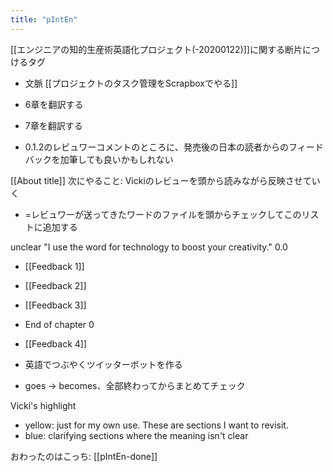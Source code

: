 ```yaml
---
title: "pIntEn"
---
```


[[エンジニアの知的生産術英語化プロジェクト(-20200122)]]に関する断片につけるタグ
- 文脈 [[プロジェクトのタスク管理をScrapboxでやる]]

- 6章を翻訳する
- 7章を翻訳する


- 0.1.2のレビュワーコメントのところに、発売後の日本の読者からのフィードバックを加筆しても良いかもしれない

[[About title]]
次にやること: Vickiのレビューを頭から読みながら反映させていく
- =レビュワーが送ってきたワードのファイルを頭からチェックしてこのリストに追加する

unclear "I use the word for technology to boost your creativity." 0.0

- [[Feedback 1]]
- [[Feedback 2]]
- [[Feedback 3]]
- End of chapter 0

- [[Feedback 4]]



- 英語でつぶやくツイッターボットを作る
- goes → becomes、全部終わってからまとめてチェック

Vicki's highlight
- yellow: just for my own use. These are sections I want to revisit.
- blue: clarifying sections where the meaning isn't clear

おわったのはこっち: [[pIntEn-done]]
